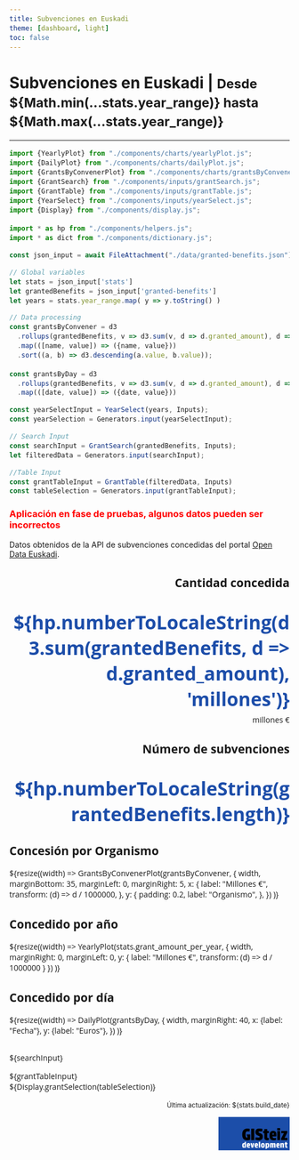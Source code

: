 ```yaml
---
title: Subvenciones en Euskadi
theme: [dashboard, light]
toc: false
---
```


<div class="row">
  <div class="grid grid-cols-1">
    <h1 style="max-width: 840px">Subvenciones en Euskadi | <small> Desde ${Math.min(...stats.year_range)} hasta ${Math.max(...stats.year_range)}</small></h1>
  </div>
</div>

___

```js
import {YearlyPlot} from "./components/charts/yearlyPlot.js";
import {DailyPlot} from "./components/charts/dailyPlot.js";
import {GrantsByConvenerPlot} from "./components/charts/grantsByConvenerPlot.js";
import {GrantSearch} from "./components/inputs/grantSearch.js";
import {GrantTable} from "./components/inputs/grantTable.js";
import {YearSelect} from "./components/inputs/yearSelect.js";
import {Display} from "./components/display.js";

import * as hp from "./components/helpers.js";
import * as dict from "./components/dictionary.js";
```

```js
const json_input = await FileAttachment("./data/granted-benefits.json").json(); 
```

```js
// Global variables
let stats = json_input['stats']
let grantedBenefits = json_input['granted-benefits']
let years = stats.year_range.map( y => y.toString() ) 
```

```js
// Data processing
const grantsByConvener = d3
  .rollups(grantedBenefits, v => d3.sum(v, d => d.granted_amount), d => d.convener_name)
  .map(([name, value]) => ({name, value}))
  .sort((a, b) => d3.descending(a.value, b.value));

const grantsByDay = d3
  .rollups(grantedBenefits, v => d3.sum(v, d => d.granted_amount), d => new Date(d.granted_date))
  .map(([date, value]) => ({date, value}))
```

```js
const yearSelectInput = YearSelect(years, Inputs);
const yearSelection = Generators.input(yearSelectInput);
```

```js
// Search Input
const searchInput = GrantSearch(grantedBenefits, Inputs);
let filteredData = Generators.input(searchInput);
```

```js
//Table Input
const grantTableInput = GrantTable(filteredData, Inputs)
const tableSelection = Generators.input(grantTableInput);
```

<style type="text/css">

#observablehq-footer {
  font-family: "Open Sans", Arial, sans-serif;
}

.card {
  font-family: "Open Sans", Arial, sans-serif;
}

.indicator-number {
  color: #1c4da9;
  font-weight: bold;
  font-size: 2.4em;
}

</style>

<div class="row indicators">
  <div class="grid grid-cols-4">
    <div class="grid-colspan-2" style="grid-auto-rows: auto;">
      <h3 style="color: red">Aplicación en fase de pruebas, algunos datos pueden ser incorrectos</h3> 
      Datos obtenidos de la API de subvenciones concedidas del portal <a href="https://opendata.euskadi.eus/api-granted-benefits/?api=granted-benefit/">Open Data Euskadi</a>.
    </div>
    <div class="card" style="text-align: right;">
      <h2>Cantidad concedida</h2>
      <p class="indicator-number" style="margin-bottom: 10px; margin-bottom: 0px;">
        ${hp.numberToLocaleString(d3.sum(grantedBenefits, d => d.granted_amount), 'millones')}
      </p>
      <p class="muted" style="margin-top: 5px;">millones €</p>
    </div>
    <div class="card" style="text-align: right;">
      <h2>Número de subvenciones</h2>
      <p class="indicator-number" style="margin-bottom: 10px; margin-bottom: 0px;">
        ${hp.numberToLocaleString(grantedBenefits.length)}
      </p>
    </div>
  </div>
</div>

<div class="row charts">
  <div class="grid grid-cols-4">
    <div class="card" style="overflow: auto;">
      <h2>Concesión por Organismo</h2>
      ${resize((width) =>
        GrantsByConvenerPlot(grantsByConvener, {
          width,
          marginBottom: 35,
          marginLeft: 0,
          marginRight: 5,
          x: {
            label: "Millones €",
            transform: (d) => d / 1000000,
          },
          y: {
            padding: 0.2,
            label: "Organismo",
          },
        })
      )}
    </div>
    <div class="card">
      <h2>Concedido por año</h2>
      ${resize((width) =>
        YearlyPlot(stats.grant_amount_per_year, {
          width,
          marginRight: 0,
          marginLeft: 0,
          y: {
            label: "Millones €",
            transform: (d) => d / 1000000
          }
        })
      )}
    </div>
    <div class="card grid-colspan-2">
      <h2>Concedido por día</h2>
      ${resize((width) =>
        DailyPlot(grantsByDay, {
          width,
          marginRight: 40,
          x: {label: "Fecha"},
          y: {label: "Euros"},
        })
      )}
    </div>
  </div>
</div>

<div class="grid grid-cols-4" style="margin-top: 30px;">
  <div class="card grid-colspan-3">
    <p>${searchInput}</p>
    <div>${grantTableInput}</div>
  </div>

  <div class="card grid-cols-1" style="grid-auto-rows: auto;">${Display.grantSelection(tableSelection)}</div>

</div>

<div class="grid grid-cols-1" style="grid-auto-rows: auto;">
    <row>
      <div style="float: right; text-align: right">
        <p><small>Última actualización: ${stats.build_date}</small></p>
        <span><img src='assets/images/logo_gisteiz.svg' height='60px'/></span>
      </div>
    </row>
</div>

